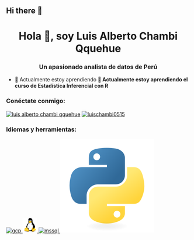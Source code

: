## Hi there 👋

<h1 align="center">Hola 👋, soy Luis Alberto Chambi Qquehue</h1>
<h3 align="center">Un apasionado analista de datos de Perú</h3>

- 🌱 Actualmente estoy aprendiendo **🌱 Actualmente estoy aprendiendo el curso de Estadística Inferencial con R**

<h3 align="left">Conéctate conmigo:</h3>
<p align="left">
<a href="https://linkedin.com/in/luis alberto chambi qquehue" target="blank"><img align="center" src="https://raw.githubusercontent.com/rahuldkjain/github-profile-readme-generator/master/src/images/icons/Social/linked-in-alt.svg" alt="luis alberto chambi qquehue" height="30" width="40" /></a>
<a href="https://discord.gg/luischambi0515" target="blank"><img align="center" src="https://raw.githubusercontent.com/rahuldkjain/github-profile-readme-generator/master/src/images/icons/Social/discord.svg" alt="luischambi0515" height="30" width="40" /></a>
</p>

<h3 align="left">Idiomas y herramientas:</h3>
<p align="left"> <a href="https://cloud.google.com" target="_blank" rel="noreferrer"> <img src="https://www.vectorlogo.zone/logos/google_cloud/google_cloud-icon.svg" alt="gcp" width="40" height="40"/> </a> <a href="https://www.linux.org/" target="_blank" rel="noreferrer"> <img src="https://raw.githubusercontent.com/devicons/devicon/master/icons/linux/linux-original.svg" alt="linux" width="40" height="40"/> </a> <a href="https://www.microsoft.com/en-us/sql-server" target="_blank" rel="noreferrer"> <img src="https://www.svgrepo.com/show/303229/microsoft-sql-server-logo.svg" alt="mssql" width="40" height="40"/> </a> <a href="https://www.python.org" target="_blank" rel="noreferrer"> <img src="https://raw.githubusercontent.com/devicons/devicon/master/icons/python/python-original.svg" alt="python" ancho="40" alto="40"/> </a> </p>

